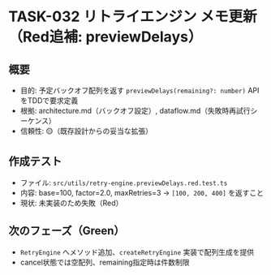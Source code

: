 # TASK-032 リトライエンジン メモ更新（Red追補: previewDelays）

## 概要
- 目的: 予定バックオフ配列を返す `previewDelays(remaining?: number)` API をTDDで要求定義
- 根拠: architecture.md（バックオフ設定）, dataflow.md（失敗時再試行シーケンス）
- 信頼性: 🟡（既存設計からの妥当な拡張）

## 作成テスト
- ファイル: `src/utils/retry-engine.previewDelays.red.test.ts`
- 内容: base=100, factor=2.0, maxRetries=3 → `[100, 200, 400]` を返すこと
- 現状: 未実装のため失敗（Red）

## 次のフェーズ（Green）
- `RetryEngine` へメソッド追加、`createRetryEngine` 実装で配列生成を提供
- cancel状態では空配列、remaining指定時は件数制限
